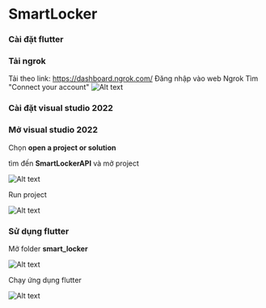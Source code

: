 # SmartLocker
### Cài đặt flutter
### Tải ngrok
Tải theo link: https://dashboard.ngrok.com/
Đăng nhập vào web Ngrok
Tìm "Connect your account"
![Alt text](image.png)
### Cài đặt visual studio 2022
### Mở visual studio 2022
Chọn **open a project or solution** 

tìm đến **SmartLockerAPI** và mở project

![Alt text](image-2.png)

Run project

![Alt text](<Screenshot 2023-10-16 171118.png>)

### Sử dụng flutter
Mở folder **smart_locker**

![Alt text](image-1.png)

Chạy ứng dụng flutter

![Alt text](image-4.png)